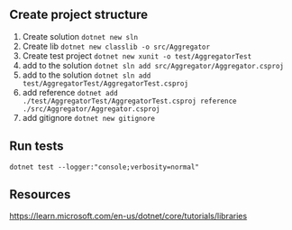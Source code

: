 ## Create project structure
1. Create solution `dotnet new sln`
2. Create lib `dotnet new classlib -o src/Aggregator`
3. Create test project `dotnet new xunit -o test/AggregatorTest` 
4. add to the solution `dotnet sln add src/Aggregator/Aggregator.csproj` 
5. add to the solution `dotnet sln add test/AggregatorTest/AggregatorTest.csproj` 
7. add reference `dotnet add ./test/AggregatorTest/AggregatorTest.csproj reference ./src/Aggregator/Aggregator.csproj` 
8. add gitignore `dotnet new gitignore`


## Run tests

`dotnet test --logger:"console;verbosity=normal"`



## Resources
https://learn.microsoft.com/en-us/dotnet/core/tutorials/libraries 